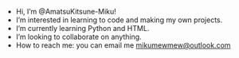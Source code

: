 - Hi, I’m @AmatsuKitsune-Miku!
- I’m interested in learning to code and making my own projects.
- I’m currently learning Python and HTML.
- I’m looking to collaborate on anything.
- How to reach me: you can email me mikumewmew@outlook.com
